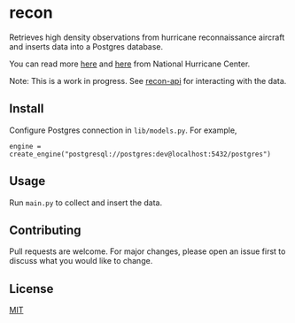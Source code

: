 # recon

Retrieves high density observations from hurricane reconnaissance aircraft and inserts data into a Postgres database.

You can read more [here](https://www.nhc.noaa.gov/abouthdobs_2007.shtml) and [here](https://www.weather.gov/media/nws/IHC2022/2022_NHOP_June_1.pdf) from National Hurricane Center.

Note: This is a work in progress. See [recon-api](https://github.com/smehlhoff/recon-api) for interacting with the data.

## Install

Configure Postgres connection in `lib/models.py`. For example,

`engine = create_engine("postgresql://postgres:dev@localhost:5432/postgres")`

## Usage

Run `main.py` to collect and insert the data.

## Contributing

Pull requests are welcome. For major changes, please open an issue first to discuss what you would like to change.

## License

[MIT](https://github.com/smehlhoff/recon/blob/master/LICENSE)
